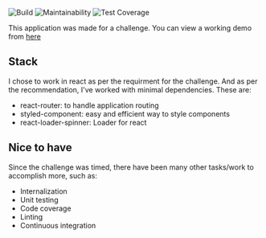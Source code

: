 ![Build](https://img.shields.io/circleci/build/github/geronde/pokeapi-challenge/master)
![Maintainability](https://api.codeclimate.com/v1/badges/b61877a4253ba9423c5d/maintainability)
![Test Coverage](https://api.codeclimate.com/v1/badges/b61877a4253ba9423c5d/test_coverage)

This application was made for a challenge. You can view a working demo from [here](https://geronde.github.io/pokeapi-challenge/)

## Stack

I chose to work in react as per the requirment for the challenge. And as per the recommendation, I've worked with minimal dependencies. These are:
- react-router: to handle application routing
- styled-component: easy and efficient way to style components
- react-loader-spinner: Loader for react

## Nice to have
Since the challenge was timed, there have been many other tasks/work to accomplish more, such as:
- Internalization
- Unit testing
- Code coverage
- Linting
- Continuous integration
